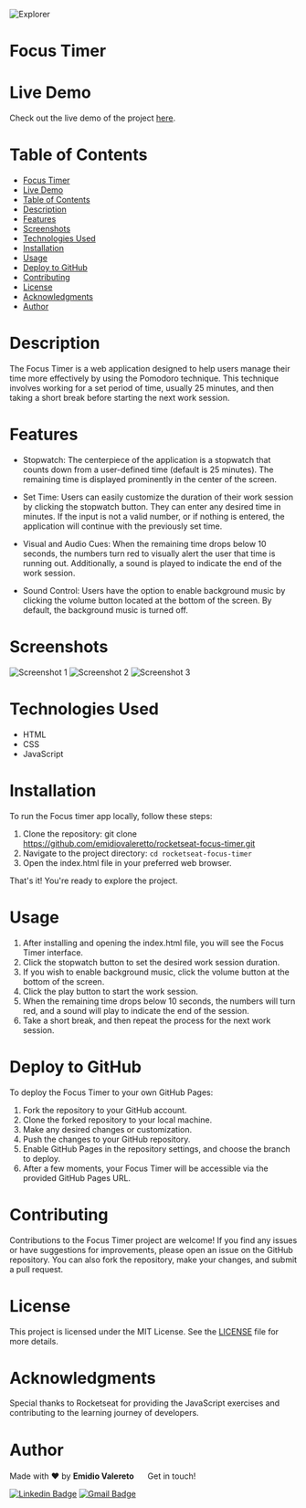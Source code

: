 ![Explorer](https://efficient-sloth-d85.notion.site/image/https%3A%2F%2Fs3-us-west-2.amazonaws.com%2Fsecure.notion-static.com%2F74dec54c-b44a-4c7e-adbd-f8a069b98b7b%2FCapa_Notion_-_Explorer.png?table=block&id=19dfbff7-b19c-47c5-9a28-6afa37d42543&spaceId=08f749ff-d06d-49a8-a488-9846e081b224&width=2000&userId=&cache=v2)

# Focus Timer

# Live Demo

Check out the live demo of the project <a href="https://emidiovaleretto.github.io/rocketseat-focus-timer/" target="_blank" rel="noopener noreferrer">here</a>.

# Table of Contents

- [Focus Timer](#focus-timer)
- [Live Demo](#live-demo)
- [Table of Contents](#table-of-contents)
- [Description](#description)
- [Features](#features)
- [Screenshots](#screenshots)
- [Technologies Used](#technologies-used)
- [Installation](#installation)
- [Usage](#usage)
- [Deploy to GitHub](#deploy-to-github)
- [Contributing](#contributing)
- [License](#license)
- [Acknowledgments](#acknowledgments)
- [Author](#author)

# Description

The Focus Timer is a web application designed to help users manage their time more effectively by using the Pomodoro technique. This technique involves working for a set period of time, usually 25 minutes, and then taking a short break before starting the next work session.

# Features

- Stopwatch: The centerpiece of the application is a stopwatch that counts down from a user-defined time (default is 25 minutes). The remaining time is displayed prominently in the center of the screen.

- Set Time: Users can easily customize the duration of their work session by clicking the stopwatch button. They can enter any desired time in minutes. If the input is not a valid number, or if nothing is entered, the application will continue with the previously set time.

- Visual and Audio Cues: When the remaining time drops below 10 seconds, the numbers turn red to visually alert the user that time is running out. Additionally, a sound is played to indicate the end of the work session.

- Sound Control: Users have the option to enable background music by clicking the volume button located at the bottom of the screen. By default, the background music is turned off.

# Screenshots

![Screenshot 1](https://i.imgur.com/WcyPlzS.jpg)
![Screenshot 2](https://i.imgur.com/qoFU9lq.jpg)
![Screenshot 3](https://i.imgur.com/LJuVMrw.jpg)

# Technologies Used

- HTML
- CSS
- JavaScript

# Installation

To run the Focus timer app locally, follow these steps:

1. Clone the repository: git clone https://github.com/emidiovaleretto/rocketseat-focus-timer.git
2. Navigate to the project directory: `cd rocketseat-focus-timer`
3. Open the index.html file in your preferred web browser.

That's it! You're ready to explore the project.

# Usage

1. After installing and opening the index.html file, you will see the Focus Timer interface.
2. Click the stopwatch button to set the desired work session duration.
3. If you wish to enable background music, click the volume button at the bottom of the screen.
4. Click the play button to start the work session.
5. When the remaining time drops below 10 seconds, the numbers will turn red, and a sound will play to indicate the end of the session.
6. Take a short break, and then repeat the process for the next work session.

# Deploy to GitHub

To deploy the Focus Timer to your own GitHub Pages:

1. Fork the repository to your GitHub account.
2. Clone the forked repository to your local machine.
3. Make any desired changes or customization.
4. Push the changes to your GitHub repository.
5. Enable GitHub Pages in the repository settings, and choose the branch to deploy.
6. After a few moments, your Focus Timer will be accessible via the provided GitHub Pages URL.

# Contributing

Contributions to the Focus Timer project are welcome! If you find any issues or have suggestions for improvements, please open an issue on the GitHub repository. You can also fork the repository, make your changes, and submit a pull request.

# License

This project is licensed under the MIT License. See the [LICENSE](LICENSE) file for more details.

# Acknowledgments

Special thanks to Rocketseat for providing the JavaScript exercises and contributing to the learning journey of developers.

# Author

Made with ❤️ by <b>Emidio Valereto</b> <img src="https://raw.githubusercontent.com/MartinHeinz/MartinHeinz/master/wave.gif" width="16px"> Get in touch!

[![Linkedin Badge](https://img.shields.io/badge/-Emidio-blue?style=flat-square&logo=Linkedin&logoColor=white&link=https://www.linkedin.com/in/emidiovalereto/)](https://www.linkedin.com/in/emidiovalereto/) [![Gmail Badge](https://img.shields.io/badge/-emidio.valereto@gmail.com-c14438?style=flat-square&logo=Gmail&logoColor=white&link=mailto:emidio.valereto@gmail.com)](mailto:emidio.valereto@gmail.com)
